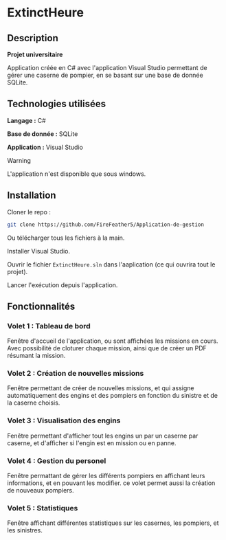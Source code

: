 # ExtinctHeure

## Description

**Projet universitaire**

Application créée en C# avec l'application Visual Studio permettant de gérer une caserne de pompier, en se basant sur une base de donnée SQLite.

<!-- image(s) -->

## Technologies utilisées

**Langage :** C#

**Base de donnée :** SQLite

**Application :** Visual Studio
> [!Warning]  
> L'application n'est disponible que sous windows.

## Installation

Cloner le repo :
```bash
git clone https://github.com/FireFeather5/Application-de-gestion
```
Ou télécharger tous les fichiers à la main.

Installer Visual Studio.

Ouvrir le fichier `ExtinctHeure.sln` dans l'aaplication (ce qui ouvrira tout le projet).

<!-- a revoir
    Vérifier que SQLite est installé

    Projet > Gérer les paquets Nuget > System.Data.SQLite.Core > installer
-->

Lancer l'exécution depuis l'application.

## Fonctionnalités

### Volet 1 : Tableau de bord

Fenêtre d'accueil de l'application, ou sont affichées les missions en cours. Avec possibilité de cloturer chaque mission, ainsi que de créer un PDF résumant la mission.

### Volet 2 : Création de nouvelles missions

Fenêtre permettant de créer de nouvelles missions, et qui assigne automatiquement des engins et des pompiers en fonction du sinistre et de la caserne choisis.

### Volet 3 : Visualisation des engins

Fenêtre permettant d'afficher tout les engins un par un caserne par caserne, et d'afficher si l'engin est en mission ou en panne.

### Volet 4 : Gestion du personel

Fenêtre permattant de gérer les différents pompiers en affichant leurs informations, et en pouvant les modifier. ce volet permet aussi la création de nouveaux pompiers.

### Volet 5 : Statistiques

Fenêtre affichant différentes statistiques sur les casernes, les pompiers, et les sinistres.
